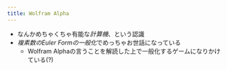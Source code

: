 ```yaml
---
title: Wolfram Alpha
---
```


* なんかめちゃくちゃ有能な*計算機*、という認識
* *複素数のEuler Formの一般化*でめっちゃお世話になっている
  * Wolfram Alphaの言うことを解読した上で一般化するゲームになりかけている(?)
